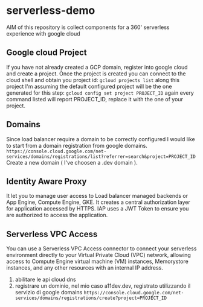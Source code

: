 # serverless-demo

AIM of this repository is collect components for a 360' serverless experience with google cloud


## Google cloud Project
If you have not already created a GCP domain, register into google cloud and create a project.
Once the project is created you can connect to the cloud shell and obtain you project id:
`gcloud projects list`
along this project I'm assuming the default configured project will be the one generated for this step:
`gcloud config set project PROJECT_ID`
again every command listed will report PROJECT_ID, replace it with the one of your project.

## Domains
Since load balancer require a domain to be correctly configured I would like to start from a domain registration from google domains.
`https://console.cloud.google.com/net-services/domains/registrations/list?referrer=search&project=PROJECT_ID`
Create a new domain ( I've choosen a .dev domain ).

## Identity Aware Proxy
It let you to manage user access to Load balancer managed backends or App Engine, Compute Engine, GKE. It creates a central authorization layer for application accessed by HTTPS.
IAP uses a JWT Token to ensure you are authorized to access the application.

## Serverless VPC Access
You can use a Serverless VPC Access connector to connect your serverless environment directly to your Virtual Private Cloud (VPC) network, allowing access to Compute Engine virtual machine (VM) instances, Memorystore instances, and any other resources with an internal IP address.

1. abilitare le api cloud dns
2. registrare un dominio, nel mio caso a11dev.dev, registrato utilizzando il servizio di google domains `https://console.cloud.google.com/net-services/domains/registrations/create?project=PROJECT_ID`
